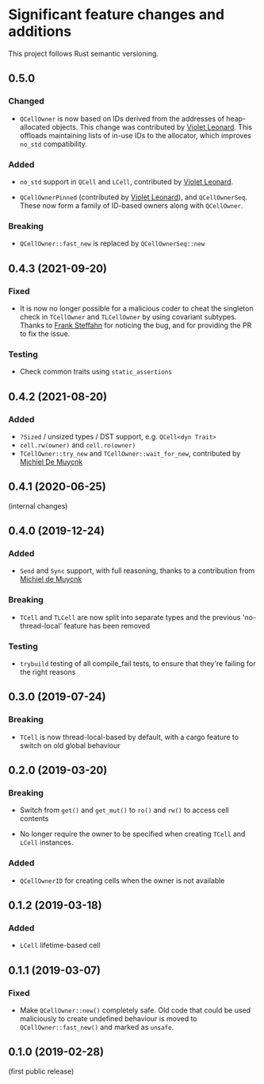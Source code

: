 # Significant feature changes and additions

This project follows Rust semantic versioning.

<!-- see keepachangelog.com for format ideas -->

## 0.5.0

### Changed

- `QCellOwner` is now based on IDs derived from the addresses of
  heap-allocated objects.  This change was contributed by [Violet
  Leonard](https://github.com/geeklint).  This offloads maintaining
  lists of in-use IDs to the allocator, which improves `no_std`
  compatibility.

### Added

- `no_std` support in `QCell` and `LCell`, contributed by [Violet
  Leonard](https://github.com/geeklint).

- `QCellOwnerPinned` (contributed by [Violet
  Leonard](https://github.com/geeklint)), and `QCellOwnerSeq`.  These
  now form a family of ID-based owners along with `QCellOwner`.

### Breaking

- `QCellOwner::fast_new` is replaced by `QCellOwnerSeq::new`


## 0.4.3 (2021-09-20)

### Fixed

- It is now no longer possible for a malicious coder to cheat the
  singleton check in `TCellOwner` and `TLCellOwner` by using covariant
  subtypes.  Thanks to [Frank Steffahn](https://github.com/steffahn)
  for noticing the bug, and for providing the PR to fix the issue.

### Testing

- Check common traits using `static_assertions`


## 0.4.2 (2021-08-20)

### Added

- `?Sized` / unsized types / DST support, e.g. `QCell<dyn Trait>`
- `cell.rw(owner)` and `cell.ro(owner)`
- `TCellOwner::try_new` and `TCellOwner::wait_for_new`, contributed by
  [Michiel De Muycnk](https://github.com/Migi)


## 0.4.1 (2020-06-25)

(internal changes)


## 0.4.0 (2019-12-24)

### Added

- `Send` and `Sync` support, with full reasoning, thanks to a
  contribution from [Michiel de Muycnk](https://github.com/Migi)

### Breaking

- `TCell` and `TLCell` are now split into separate types and the
  previous 'no-thread-local' feature has been removed

### Testing

- `trybuild` testing of all compile_fail tests, to ensure that they're
  failing for the right reasons


## 0.3.0 (2019-07-24)

### Breaking

- `TCell` is now thread-local-based by default, with a cargo feature
  to switch on old global behaviour


## 0.2.0 (2019-03-20)

### Breaking

- Switch from `get()` and `get_mut()` to `ro()` and `rw()` to access
  cell contents

- No longer require the owner to be specified when creating `TCell`
  and `LCell` instances.

### Added

- `QCellOwnerID` for creating cells when the owner is not available


## 0.1.2 (2019-03-18)

### Added

- `LCell` lifetime-based cell


## 0.1.1 (2019-03-07)

### Fixed

- Make `QCellOwner::new()` completely safe.  Old code that could be
  used maliciously to create undefined behaviour is moved to
  `QCellOwner::fast_new()` and marked as `unsafe`.


## 0.1.0 (2019-02-28)

(first public release)


<!-- Local Variables: -->
<!-- mode: markdown -->
<!-- End: -->
